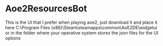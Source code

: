 # Aoe2ResourcesBot

This is the UI that I prefer when playing aoe2, just download it and place it here C:\Program Files (x86)\Steam\steamapps\common\AoE2DE\widgetui  or in the folder where your operative system stores the json files for the UI options

